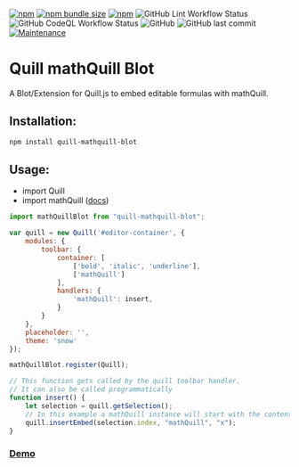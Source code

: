 [![npm](https://img.shields.io/npm/v/quill-mathquill-blot?style=flat-square)](https://www.npmjs.com/package/quill-mathquill-blot)
[![npm bundle size](https://img.shields.io/bundlephobia/min/quill-mathquill-blot?style=flat-square)](https://www.npmjs.com/package/quill-mathquill-blot)
[![npm](https://img.shields.io/npm/dt/quill-mathquill-blot?style=flat-square)](https://www.npmjs.com/package/quill-mathquill-blot)
![GitHub Lint Workflow Status](https://img.shields.io/github/workflow/status/JonathanTreffler/Quill-mathQuill-blot/Lint%20Library?label=Lint&style=flat-square)
![GitHub CodeQL Workflow Status](https://img.shields.io/github/workflow/status/JonathanTreffler/Quill-mathQuill-blot/CodeQL?label=CodeQL&style=flat-square)
![GitHub](https://img.shields.io/github/license/JonathanTreffler/Quill-mathQuill-blot?style=flat-square)
![GitHub last commit](https://img.shields.io/github/last-commit/JonathanTreffler/Quill-mathQuill-blot?style=flat-square)
[![Maintenance](https://img.shields.io/maintenance/yes/2020?style=flat-square)](https://github.com/JonathanTreffler/Quill-mathQuill-blot/commits/)
# Quill mathQuill Blot

A Blot/Extension for Quill.js to embed editable formulas with mathQuill.

## Installation:
```bash
npm install quill-mathquill-blot
```
## Usage:

- import Quill
- import mathQuill ([docs](http://docs.mathquill.com/en/latest/Getting_Started/))

```js
import mathQuillBlot from "quill-mathquill-blot";

var quill = new Quill('#editor-container', {
	modules: {
		toolbar: {
			container: [
				['bold', 'italic', 'underline'],
				['mathQuill']
			],
			handlers: {
				'mathQuill': insert,
			}
		}
	},
	placeholder: '',
	theme: 'snow'
});

mathQuillBlot.register(Quill);

// This function gets called by the quill toolbar handler.
// It can also be called programmatically
function insert() {
	let selection = quill.getSelection();
	// In this example a mathQuill instance will start with the content "x"
	quill.insertEmbed(selection.index, "mathQuill", "x");
}
```

### [Demo](https://jonathan-treffler.de/Quill-mathQuill-blot/)
